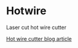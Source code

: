 # Hotwire
Laser cut hot wire cutter

[Hot wire cutter blog article](http://www.moop.org.uk/index.php/2015/03/15/hot-wire-cutter/)
